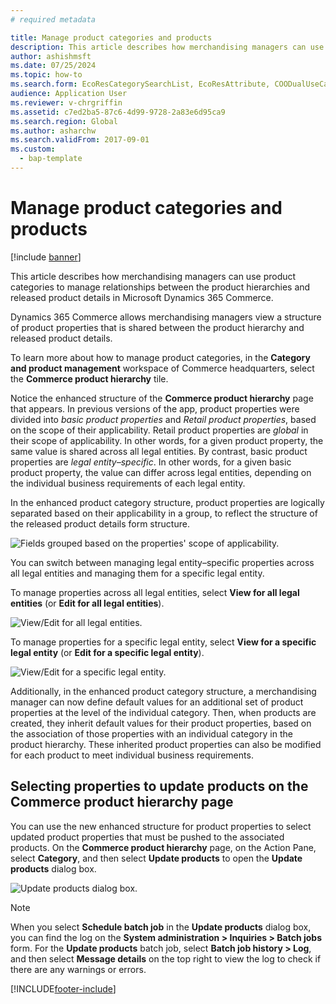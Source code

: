 ```yaml
---
# required metadata

title: Manage product categories and products
description: This article describes how merchandising managers can use product categories to manage relationships between the product hierarchies and released product details in Microsoft Dynamics 365 Commerce.
author: ashishmsft
ms.date: 07/25/2024
ms.topic: how-to
ms.search.form: EcoResCategorySearchList, EcoResAttribute, COODualUseCategories, EcoResProductCategory, EcoResCategoryAddProduct, EcoResAttributeValue
audience: Application User
ms.reviewer: v-chrgriffin
ms.assetid: c7ed2ba5-87c6-4d99-9728-2a83e6d95ca9
ms.search.region: Global
ms.author: asharchw
ms.search.validFrom: 2017-09-01
ms.custom: 
  - bap-template
---
```


# Manage product categories and products

[!include [banner](./includes/banner.md)]

This article describes how merchandising managers can use product categories to manage relationships between the product hierarchies and released product details in Microsoft Dynamics 365 Commerce.

Dynamics 365 Commerce allows merchandising managers view a structure of product properties that is shared between the product hierarchy and released product details.

To learn more about how to manage product categories, in the **Category and product management** workspace of Commerce headquarters, select the **Commerce product hierarchy** tile.

Notice the enhanced structure of the **Commerce product hierarchy** page that appears. In previous versions of the app, product properties were divided into *basic product properties* and *Retail product properties*, based on the scope of their applicability. Retail product properties are *global* in their scope of applicability. In other words, for a given product property, the same value is shared across all legal entities. By contrast, basic product properties are *legal entity–specific*. In other words, for a given basic product property, the value can differ across legal entities, depending on the individual business requirements of each legal entity.

In the enhanced product category structure, product properties are logically separated based on their applicability in a group, to reflect the structure of the released product details form structure.

![Fields grouped based on the properties' scope of applicability.](media/NoticeGroupingOfFieldsBasedOnTheirScope.PNG)

You can switch between managing legal entity–specific properties across all legal entities and managing them for a specific legal entity.

To manage properties across all legal entities, select **View for all legal entities** (or **Edit for all legal entities**).

![View/Edit for all legal entities.](media/ToggleBackToEditForSpecificLegalEntity.PNG)

To manage properties for a specific legal entity, select **View for a specific legal entity** (or **Edit for a specific legal entity**).

![View/Edit for a specific legal entity.](media/ToggleToEditForAllLegalEntities.PNG)

Additionally, in the enhanced product category structure, a merchandising manager can now define default values for an additional set of product properties at the level of the individual category. Then, when products are created, they inherit default values for their product properties, based on the association of those properties with an individual category in the product hierarchy. These inherited product properties can also be modified for each product to meet individual business requirements.

## Selecting properties to update products on the Commerce product hierarchy page

You can use the new enhanced structure for product properties to select updated product properties that must be pushed to the associated products. On the **Commerce product hierarchy** page, on the Action Pane, select **Category**, and then select **Update products** to open the **Update products** dialog box.

![Update products dialog box.](media/NewUpdateProductsEnhancedView.PNG)

> [!NOTE]
> When you select **Schedule batch job** in the **Update products** dialog box, you can find the log on the **System administration \> Inquiries \> Batch jobs** form. For the **Update products** batch job, select **Batch job history \> Log**, and then select **Message details** on the top right to view the log to check if there are any warnings or errors.


[!INCLUDE[footer-include](../includes/footer-banner.md)]
